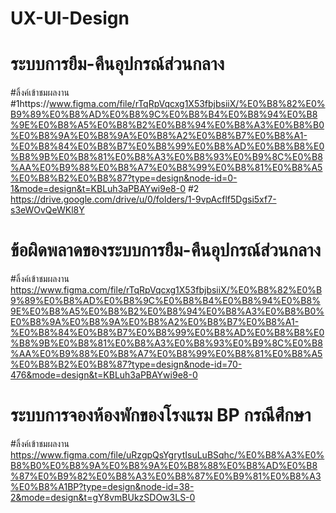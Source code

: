 # UX-UI-Design
# ระบบการยืม-คืนอุปกรณ์ส่วนกลาง
#ลิ้งค์เข้าชมผลงาน
  #1https://www.figma.com/file/rTqRpVqcxg1X53fbjbsiiX/%E0%B8%82%E0%B9%89%E0%B8%AD%E0%B8%9C%E0%B8%B4%E0%B8%94%E0%B8%9E%E0%B8%A5%E0%B8%B2%E0%B8%94%E0%B8%A3%E0%B8%B0%E0%B8%9A%E0%B8%9A%E0%B8%A2%E0%B8%B7%E0%B8%A1-%E0%B8%84%E0%B8%B7%E0%B8%99%E0%B8%AD%E0%B8%B8%E0%B8%9B%E0%B8%81%E0%B8%A3%E0%B8%93%E0%B9%8C%E0%B8%AA%E0%B9%88%E0%B8%A7%E0%B8%99%E0%B8%81%E0%B8%A5%E0%B8%B2%E0%B8%87?type=design&node-id=0-1&mode=design&t=KBLuh3aPBAYwi9e8-0
                                     #2
  https://drive.google.com/drive/u/0/folders/1-9vpAcflf5Dgsi5xf7-s3eWOvQeWKl8Y
# ข้อผิดพลาดของระบบการยืม-คืนอุปกรณ์ส่วนกลาง
#ลิ้งค์เข้าชมผลงาน
  https://www.figma.com/file/rTqRpVqcxg1X53fbjbsiiX/%E0%B8%82%E0%B9%89%E0%B8%AD%E0%B8%9C%E0%B8%B4%E0%B8%94%E0%B8%9E%E0%B8%A5%E0%B8%B2%E0%B8%94%E0%B8%A3%E0%B8%B0%E0%B8%9A%E0%B8%9A%E0%B8%A2%E0%B8%B7%E0%B8%A1-%E0%B8%84%E0%B8%B7%E0%B8%99%E0%B8%AD%E0%B8%B8%E0%B8%9B%E0%B8%81%E0%B8%A3%E0%B8%93%E0%B9%8C%E0%B8%AA%E0%B9%88%E0%B8%A7%E0%B8%99%E0%B8%81%E0%B8%A5%E0%B8%B2%E0%B8%87?type=design&node-id=70-476&mode=design&t=KBLuh3aPBAYwi9e8-0
# ระบบการจองห้องพักของโรงแรม BP กรณีศึกษา
#ลิ้งค์เข้าชมผลงาน
  https://www.figma.com/file/uRzgpQsYgrytIsuLuBSqhc/%E0%B8%A3%E0%B8%B0%E0%B8%9A%E0%B8%9A%E0%B8%88%E0%B8%AD%E0%B8%87%E0%B9%82%E0%B8%A3%E0%B8%87%E0%B9%81%E0%B8%A3%E0%B8%A1BP?type=design&node-id=38-2&mode=design&t=gY8vmBUkzSDOw3LS-0
